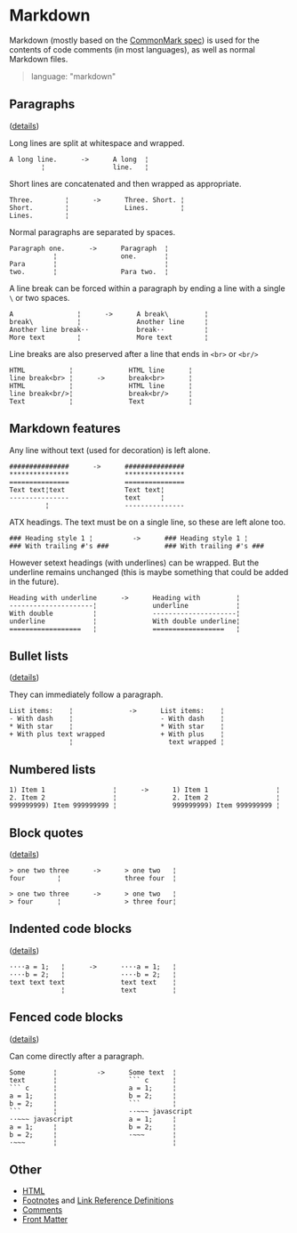 # Markdown

Markdown (mostly based on the [CommonMark spec](https://spec.commonmark.org/latest)) is
used for the contents of code comments (in most languages), as well as normal Markdown
files.

> language: "markdown"

## Paragraphs

([details](paragraphs.md))

Long lines are split at whitespace and wrapped.

    A long line.      ->      A long  ¦
            ¦                 line.   ¦

Short lines are concatenated and then wrapped as appropriate.

    Three.        ¦      ->      Three. Short. ¦
    Short.        ¦              Lines.        ¦
    Lines.        ¦

Normal paragraphs are separated by spaces.

    Paragraph one.      ->      Paragraph  ¦
               ¦                one.       ¦
    Para       ¦                           ¦
    two.       ¦                Para two.  ¦

A line break can be forced within a paragraph by ending a line with a single `\`
or two spaces.

    A                ¦      ->      A break\         ¦
    break\           ¦              Another line     ¦
    Another line break··            break··          ¦
    More text        ¦              More text        ¦

Line breaks are also preserved after a line that ends in `<br>` or `<br/>`

    HTML           ¦              HTML line      ¦
    line break<br> ¦      ->      break<br>      ¦
    HTML           ¦              HTML line      ¦
    line break<br/>¦              break<br/>     ¦
    Text           ¦              Text           ¦


## Markdown features ##

Any line without text (used for decoration) is left alone.

    ###############      ->      ###############
    ***************              ***************
    ===============              ===============
    Text text¦text               Text text¦
    ---------------              text     ¦
             ¦                   ---------------

ATX headings. The text must be on a single line, so these are left alone too.

    ### Heading style 1 ¦          ->      ### Heading style 1 ¦
    ### With trailing #'s ###              ### With trailing #'s ###

However setext headings (with underlines) can be wrapped. But the underline
remains unchanged (this is maybe something that could be added in the future).

    Heading with underline      ->      Heading with         ¦
    ---------------------¦              underline            ¦
    With double          ¦              ---------------------¦
    underline            ¦              With double underline¦
    ==================   ¦              ==================   ¦

## Bullet lists

([details](lists.md))

They can immediately follow a paragraph.

    List items:    ¦              ->      List items:    ¦
    - With dash    ¦                      - With dash    ¦
    * With star    ¦                      * With star    ¦
    + With plus text wrapped              + With plus    ¦
                   ¦                        text wrapped ¦

## Numbered lists

    1) Item 1                 ¦      ->      1) Item 1                 ¦
    2. Item 2                 ¦              2. Item 2                 ¦
    999999999) Item 999999999 ¦              999999999) Item 999999999 ¦


## Block quotes

([details](blockquotes.md))

    > one two three      ->      > one two   ¦
    four        ¦                three four  ¦

    > one two three      ->      > one two   ¦
    > four      ¦                > three four¦

## Indented code blocks

([details](indented-code-blocks.md))


    ····a = 1;   ¦      ->      ····a = 1;   ¦
    ····b = 2;   ¦              ····b = 2;   ¦
    text text text              text text    ¦
                 ¦              text         ¦

## Fenced code blocks

([details](fenced-code-blocks.md))

Can come directly after a paragraph.

    Some       ¦          ->      Some text  ¦
    text       ¦                  ``` c      ¦
    ``` c      ¦                  a = 1;     ¦
    a = 1;     ¦                  b = 2;     ¦
    b = 2;     ¦                  ```        ¦
    ```        ¦                  ··~~~ javascript
    ··~~~ javascript              a = 1;     ¦
    a = 1;     ¦                  b = 2;     ¦
    b = 2;     ¦                  ·~~~       ¦
    ·~~~       ¦                             ¦


## Other

- [HTML](html.md)
- [Footnotes](footnotes.md) and [Link Reference Definitions](linkrefdefs.md)
- [Comments](comments.md)
- [Front Matter](front-matter.md)
